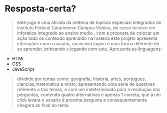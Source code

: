 # Resposta-certa?
>este jogo é uma ativida da meteria de topicos especiasi integrados do Instituto Federal Catarinense Campus Videira, do curso tecnico em inforatica integrado ao ensino medio , com a proposta de colocar em ação todo os conteudo aprendido na materia este projeto apresenta interações com o usuario, raciocinio logico e  uma forma diferente de se aprender, brincando e jogando com este.
>Apresenta as linguagens:
* HTML
* CSS
* JavaScript

> dividido por temas como: geografia, historia, artes, portugues, ciencias,matematica e misto, apresentando uma serie de questoes referente a tais temas, e com um indeterminado para a resolução das perguntas, contendo quatro alternativas e apenas 1 correta, que á um click levara o usuario á proxima pergunta e consequentemente chegara ao final do tema.
